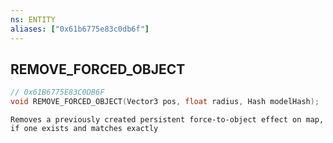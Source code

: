 ```yaml
---
ns: ENTITY
aliases: ["0x61b6775e83c0db6f"]
---
```

## REMOVE_FORCED_OBJECT

```c
// 0x61B6775E83C0DB6F
void REMOVE_FORCED_OBJECT(Vector3 pos, float radius, Hash modelHash);
```

```
Removes a previously created persistent force-to-object effect on map, if one exists and matches exactly
```
